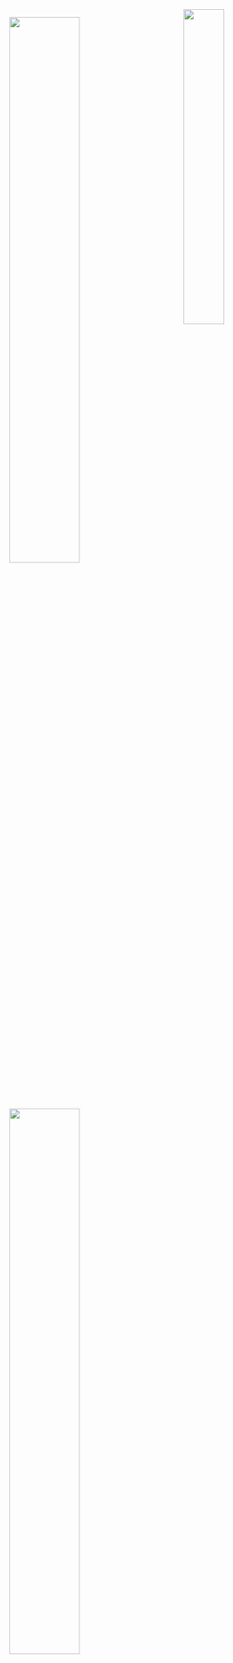 <img align="right" width="38%" src="https://i.pinimg.com/736x/7d/a8/94/7da894b20647191fc00f005071f9453d.jpg"/>

  <a href="https://github.com/pinuya"><img width="50%" src="https://github-readme-stats.vercel.app/api?username=pinuya&theme=graywhite"></a>
  <a href="https://github.com/pinuya"><img width="50%" src="http://github-readme-streak-stats.herokuapp.com/?user=pinuya&theme=graywhite"></a>
